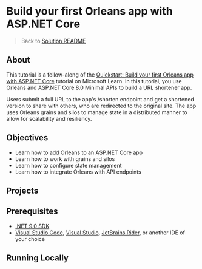 ﻿# Build your first Orleans app with ASP.NET Core
> Back to [Solution README](../README.md)

## About
This tutorial is a follow-along of the [Quickstart: Build your first Orleans app with ASP.NET Core](https://learn.microsoft.com/en-us/dotnet/orleans/quickstarts/build-your-first-orleans-app?tabs=visual-studio) tutorial on Microsoft Learn.
In this tutorial, you use Orleans and ASP.NET Core 8.0 Minimal APIs to build a URL shortener app. 

Users submit a full URL to the app's /shorten endpoint and get a shortened version to share with others, who are redirected to the original site. The app uses Orleans grains and silos to manage state in a distributed manner to allow for scalability and resiliency.

## Objectives
- Learn how to add Orleans to an ASP.NET Core app
- Learn how to work with grains and silos
- Learn how to configure state management
- Learn how to integrate Orleans with API endpoints

## Projects

## Prerequisites
- [.NET 9.0 SDK](https://dotnet.microsoft.com/download/dotnet/9.0)
- [Visual Studio Code](https://code.visualstudio.com/), [Visual Studio](https://visualstudio.microsoft.com/), [JetBrains Rider](https://www.jetbrains.com/rider/), or another IDE of your choice

## Running Locally
